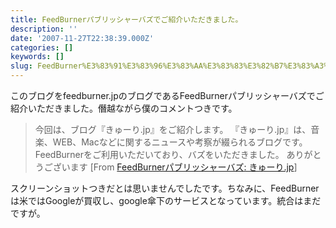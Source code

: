 ```yaml
---
title: FeedBurnerパブリッシャーバズでご紹介いただきました。
description: ''
date: '2007-11-27T22:38:39.000Z'
categories: []
keywords: []
slug: FeedBurner%E3%83%91%E3%83%96%E3%83%AA%E3%83%83%E3%82%B7%E3%83%A3%E3%83%BC%E3%83%90%E3%82%BA%E3%81%A7%E3%81%94%E7%B4%B9%E4%BB%8B%E3%81%84%E3%81%9F%E...
---
```

このブログをfeedburner.jpのブログであるFeedBurnerパブリッシャーバズでご紹介いただきました。僭越ながら僕のコメントつきです。

> 今回は、ブログ『きゅーり.jp』をご紹介します。 『きゅーり.jp』は、音楽、WEB、Macなどに関するニュースや考察が綴られるブログです。 FeedBurnerをご利用いただいており、バズをいただきました。 ありがとうございます \[From [FeedBurnerパブリッシャーバズ: きゅーり.jp](http://blogs.feedburner.com/ja_JP/buzz/archives/2007/11/jp_2.html)\]

スクリーンショットつきだとは思いませんでしたです。ちなみに、FeedBurnerは米ではGoogleが買収し、google傘下のサービスとなっています。統合はまだですが。